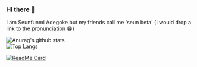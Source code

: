 ### Hi there 👋
I am Seunfunmi Adegoke but my friends call me 'seun beta' (I would drop a link to the pronunciation 😁)

![Anurag's github stats](https://github-readme-stats.vercel.app/api?username=seun-beta&show_icons=true&theme=tokyonight)  
[![Top Langs](https://github-readme-stats.vercel.app/api/top-langs/?username=seun-beta&layout=compact&theme=tokyonight)](https://github.com/anuraghazra/github-readme-stats)  

[![ReadMe Card](https://github-readme-stats.vercel.app/api/pin/?username=seun-beta&repo=API-s)](https://github.com/seun-beta/API-s)
